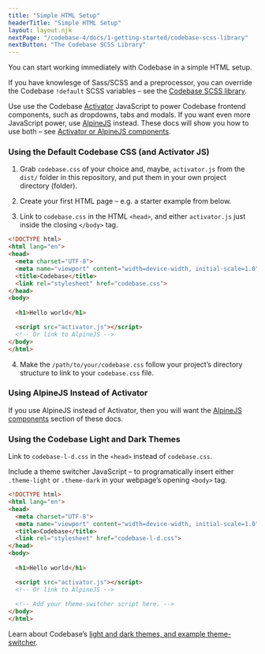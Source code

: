 ```yaml
---
title: "Simple HTML Setup"
headerTitle: "Simple HTML Setup"
layout: layout.njk
nextPage: "/codebase-4/docs/1-getting-started/codebase-scss-library"
nextButton: "The Codebase SCSS Library"
---
```


<p class="t-lg t-thin">You can start working immediately with Codebase in a simple HTML setup.</p>

If you have knowlesge of Sass/SCSS and a preprocessor, you can override the Codebase `!default` SCSS variables – see the [Codebase SCSS library](/codebase-4/docs/1-getting-started/codebase-scss-library).

Use use the Codebase [Activator](/codebase-4/docs/9-activator-components/about-activator-components/) JavaScript to power Codebase frontend components, such as dropdowns, tabs and modals. If you want even more JavaScript power, use [AlpineJS](https://github.com/alpinejs/alpine) instead. These docs will show you how to use both – see [Activator or AlpineJS components](/codebase-4/docs/1-getting-started/alpinejs-or-activator).

### Using the Default Codebase CSS (and Activator JS)

1. Grab `codebase.css` of your choice and, maybe, `activator.js` from the `dist/` folder in this repository, and put them in your own project directory (folder).

2. Create your first HTML page – e.g. a starter example from below.

3. Link to `codebase.css` in the HTML `<head>`, and either `activator.js` just inside the closing  `</body>` tag.

```html
<!DOCTYPE html>
<html lang="en">
<head>
  <meta charset="UTF-8">
  <meta name="viewport" content="width=device-width, initial-scale=1.0">
  <title>Codebase</title>
  <link rel="stylesheet" href="codebase.css">
</head>
<body>
  
  <h1>Hello world</h1>

  <script src="activator.js"></script>
  <!-- Or link to AlpineJS -->
</body>
</html>
```

4. Make the `/path/to/your/codebase.css` follow your project’s directory structure to link to your `codebase.css` file.

### Using AlpineJS Instead of Activator

If you use AlpineJS instead of Activator, then you will want the [AlpineJS components](/codebase-4/docs/8-alpinejs-components/about-alpinejs-components) section of these docs.

### Using the Codebase Light and Dark Themes

Link to `codebase-l-d.css` in the `<head>` instead of `codebase.css`.

Include a theme switcher JavaScript – to programatically insert either `.theme-light` or `.theme-dark` in your webpage’s opening `<body>` tag.

```html
<!DOCTYPE html>
<html lang="en">
<head>
  <meta charset="UTF-8">
  <meta name="viewport" content="width=device-width, initial-scale=1.0">
  <title>Codebase</title>
  <link rel="stylesheet" href="codebase-l-d.css">
</head>
<body>
  
  <h1>Hello world</h1>

  <script src="activator.js"></script>
  <!-- Or link to AlpineJS -->
  
  <!-- Add your theme-switcher script here. -->
</body>
</html>
```

Learn about Codebase’s [light and dark themes, and example theme-switcher](/codebase-4/docs/1-getting-started/light-and-dark-themes).